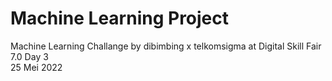 # Machine Learning Project
Machine Learning Challange by dibimbing x telkomsigma at Digital Skill Fair 7.0 Day 3<br>
25 Mei 2022
